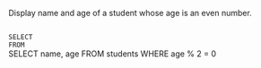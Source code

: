 Display name and age of a student
whose age is an even number.


<codeblock type="exercise" language="sql" dbName="students1.db" testMode="fixedInput">
<code>
SELECT
FROM
</code>

<solution>
SELECT name, age
FROM students
WHERE age % 2 = 0
</solution>
</codeblock>